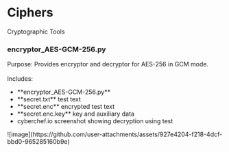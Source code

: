 # Ciphers
Cryptographic Tools
<div>
<h3>encryptor_AES-GCM-256.py</h3>
  <div>
Purpose:
Provides encryptor and decryptor for AES-256 in GCM mode.
  </div>
  <br>
    <div>
Includes:<br> 
  <ul>
<li>**encryptor_AES-GCM-256.py**</li>
<li>**secret.txt**   test text</li>
<li>**secret.enc**   encrypted test text</li>
<li>**secret.enc.key**   key and auxiliary data</li>
<li>cyberchef.io screenshot showing decryption using test</li>
  </ul>
![image](https://github.com/user-attachments/assets/927e4204-f218-4dcf-bbd0-965285160b9e)
</div>
</div>
